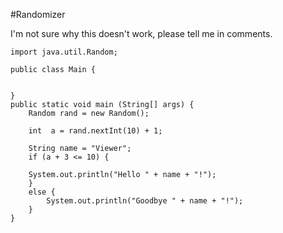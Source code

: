    #Randomizer
   
   I'm not sure why this doesn't work, please tell me in comments.
   
    import java.util.Random; 

    public class Main {
        
    
    }
    public static void main (String[] args) {
        Random rand = new Random();

        int  a = rand.nextInt(10) + 1;
        
        String name = "Viewer";
        if (a + 3 <= 10) {
        
        System.out.println("Hello " + name + "!");
        }
        else {
            System.out.println("Goodbye " + name + "!");
        }
    }


